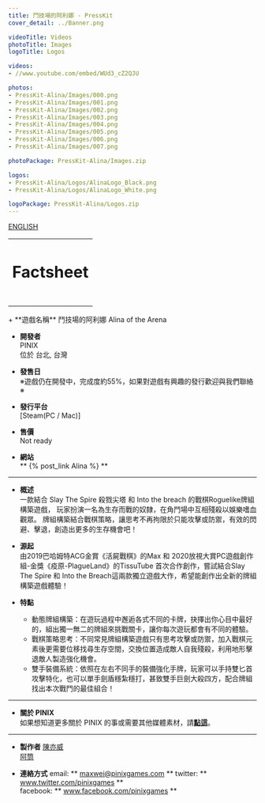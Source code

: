 ```yaml
---
title: 鬥技場的阿利娜 - PressKit
cover_detail: ../Banner.png

videoTitle: Videos
photoTitle: Images
logoTitle: Logos

videos: 
- //www.youtube.com/embed/WUd3_cZ2QJU

photos: 
- PressKit-Alina/Images/000.png
- PressKit-Alina/Images/001.png
- PressKit-Alina/Images/002.png
- PressKit-Alina/Images/003.png
- PressKit-Alina/Images/004.png
- PressKit-Alina/Images/005.png
- PressKit-Alina/Images/006.png
- PressKit-Alina/Images/007.png

photoPackage: PressKit-Alina/Images.zip

logos: 
- PressKit-Alina/Logos/AlinaLogo_Black.png
- PressKit-Alina/Logos/AlinaLogo_White.png

logoPackage: PressKit-Alina/Logos.zip
---
```

<!--統一管理連結-->
[PINIXPressKitLink]: /PressKit-PINIX/en/
[MAXWEIWEB]: https://maxweichen.github.io/
[STEAMLINK]: ..
[APPSTORELINK]: ..
[GOOGLEPLAYLINK]: ..
[TISSUETUBEWEB]: https://www.facebook.com/TissueTubeGames/
<!--統一管理連結-->
<a href="../en/" class="button small" target=_self>ENGLISH</a>
<table><td><h1>Factsheet<h1></td></table>
+ **遊戲名稱**  
鬥技場的阿利娜
Alina of the Arena 

+ **開發者**  
PINIX  
位於 台北, 台灣   

+ **發售日**  
※遊戲仍在開發中，完成度約55%，如果對遊戲有興趣的發行歡迎與我們聯絡※

+ **發行平台**  
[Steam(PC / Mac)]

+ **售價**  
Not ready

+ **網站**  
** {% post_link Alina %} **

  
---
+ **概述**  
一款結合 Slay The Spire 殺戮尖塔 和 Into the breach 的戰棋Roguelike牌組構築遊戲，
玩家扮演一名為生存而戰的奴隸，在角鬥場中互相殘殺以娛樂嗜血觀眾。
牌組構築結合戰棋策略，讓思考不再拘限於只能攻擊或防禦，有效的閃避、擊退，創造出更多的生存機會吧！

+ **源起**  
由2019巴哈姆特ACG金賞《活屍戰棋》的Max 和 2020放視大賞PC遊戲創作組-金獎《疫原-PlagueLand》的TissuTube 首次合作創作，嘗試結合Slay The Spire 和 Into the Breach這兩款獨立遊戲大作，希望能創作出全新的牌組構築遊戲體驗！

+ **特點**  
	- 動態牌組構築：在遊玩過程中邂逅各式不同的卡牌，抉擇出你心目中最好的，組出獨一無二的牌組來挑戰關卡，讓你每次遊玩都會有不同的體驗。
	- 戰棋策略思考：不同常見牌組構築遊戲只有思考攻擊或防禦，加入戰棋元素後更需要位移找尋生存空間，交換位置造成敵人自我殘殺，利用地形擊退敵人製造強化機會。
	- 雙手裝備系統：依照在左右不同手的裝備強化手牌，玩家可以手持雙匕首攻擊特化，也可以單手劍盾穩紮穩打，甚致雙手巨劍大殺四方，配合牌組找出本次戰鬥的最佳組合！

---
<!--+ **獎項 和 認可**-->
<!--+ **相關報導**-->
<!--Selected Articles-->
+ **關於 PINIX**  
如果想知道更多關於 PINIX 的事或需要其他媒體素材，請[**點這**][PINIXPressKitLink]。  

---
+ **製作者**
[陳亦威][MAXWEIWEB]  
[阿筒][TISSUETUBEWEB]

+ **連絡方式**
email: ** maxwei@pinixgames.com **
twitter: ** www.twitter.com/pinixgames **  
facebook: ** www.facebook.com/pinixgames **

	